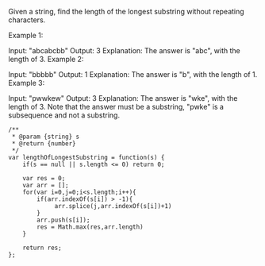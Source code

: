 Given a string, find the length of the longest substring without repeating characters.

Example 1:

Input: "abcabcbb"
Output: 3 
Explanation: The answer is "abc", with the length of 3. 
Example 2:

Input: "bbbbb"
Output: 1
Explanation: The answer is "b", with the length of 1.
Example 3:

Input: "pwwkew"
Output: 3
Explanation: The answer is "wke", with the length of 3. 
             Note that the answer must be a substring, "pwke" is a subsequence and not a substring.

```
/**
 * @param {string} s
 * @return {number}
 */
var lengthOfLongestSubstring = function(s) {
    if(s == null || s.length <= 0) return 0;
    
    var res = 0;
    var arr = [];
    for(var i=0,j=0;i<s.length;i++){
        if(arr.indexOf(s[i]) > -1){
             arr.splice(j,arr.indexOf(s[i])+1)
        }
        arr.push(s[i]);
        res = Math.max(res,arr.length)
    }
    
    return res;
};

```